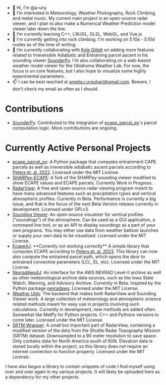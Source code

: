 - 👋 Hi, I’m @a-urq
- 👀 I’m interested in Meteorology, Weather Photography, Rock Climbing, and metal music. My current main project is an open-source radar viewer, and I plan to also make a Numerical Weather Prediction model viewer later down the line.
- 🌱 I’m currently learning C++, LWJGL, GLSL, WebGL, and Vue.js
- 🧗 I'm currently getting into rock climbing. I'm working on 5.10a - 5.10d routes as of the time of writing.
- 💞️ I’m currently collaborating with [Kyle Gillett](https://github.com/kylejgillett) on adding more features related to Irreversible Adiabatic and Entraining parcel ascent in his sounding viewer [SounderPy](https://github.com/kylejgillett/sounderpy). I'm also collaborating on a web-based weather model viewer for the Oklahoma Weather Lab. For now, the focus is on core features, but I also hope to visualize some highly experimental parameters.
- 📫 I can be best reached at amelia.r.urquhart@gmail.com. Beware, I don't check my email as often as I should.

# Contributions
- <a href="https://github.com/kylejgillett/sounderpy">SounderPy</a>: Contributed to the integration of <a href="https://github.com/a-urq/ecape-parcel-py">ecape_parcel_py</a>'s parcel computation logic. More contributions are ongoing.

# Currently Active Personal Projects
-   <a href="https://github.com/a-urq/ecape-parcel-py">ecape_parcel_py</a>: A Python package that computes entrainment CAPE parcels as well as irreversible adiabatic ascent parcels according to <a href="https://journals.ametsoc.org/view/journals/atsc/79/3/JAS-D-21-0118.1.xml">Peters et. al. 2022</a>. Licensed under the MIT License.
-   <a href="https://github.com/a-urq/SHARPpy-ECAPE">SHARPpy-ECAPE</a>: A fork of the SHARPpy sounding viewer modified to show ECAPE values and ECAPE parcels. Currently Work in Progress.
-   <a href = "https://github.com/a-urq/radarview">RadarView</a>: A free and open-source radar viewing program meant to have many advanced features such as precipitation types and vertical atmospheric profiles. Currently in Beta. Performance is currently a big issue, and that is the focus of the next Beta Version release currently in development. Licensed under GPLv3.
-   <a href = "https://github.com/a-urq/sounding-viewer-java">Sounding Viewer</a>: An open-source visualizer for vertical profiles ("soundings") of the atmosphere. Can be used as a GUI application, a command line tool, or as an API to display soundings as a part of your own programs. You may either use data from weather balloon launches or supply your own data to be visualized. Licensed under the MIT License.
-   <a href="https://github.com/a-urq/ecape4j">Ecape4J</a>: \*\*Currently not working correctly\*\* A simple library that computes ECAPE according to <a href="https://arxiv.org/pdf/2301.04712.pdf">Peters et. al. 2023</a>. This library can now also compute the entrained parcel path, which  opens the door to entrained convective parameters (LCL, EL, etc). Licensed under the MIT License.
-   <a href="https://github.com/a-urq/nexrad-aws-java">NexradAws4J</a>: An interface for the AWS NEXRAD Level-II archive as well as other meteorological archive data sources, such as the Iowa State Watch, Warning, and Advisory Archive. Currently in Beta. Inspired by the Python package <a href="https://github.com/aarande/nexradaws/">nexradaws</a>. Licensed under the MIT License.
-   <a href = "https://github.com/a-urq/weather-utils-java">Weather Utils</a>: The backend that makes both RadarView and Sounding Viewer work. A large collection of meteorology and atmospheric science related methods meant for easy use in projects involving such calculations. Currently in development, new methods are added often. Somewhat like MetPy for Python projects. C++ and Pythons versions to come later. Licensed under the MIT License.
-   <a href = "https://github.com/a-urq/srtm-wrapper-java">SRTM Wrapper</a>: A small but important part of RadarView, containing a modified version of the data from the Shuttle Radar Topography Mission (SRTM) dataset. Downsampled to a 90 meter resolution to save space. Only contains data for North America south of 60N. Elevation data is stored locally within the project, so this library does *not* require an internet connection to function properly. Licensed under the MIT License.

I have also begun a library to contain snippets of code I find myself using over and over again in my various projects. It will likely be uploaded here as a dependency for my other projects.

<!---
a-urq/a-urq is a ✨ special ✨ repository because its `README.md` (this file) appears on your GitHub profile.
You can click the Preview link to take a look at your changes.
--->

